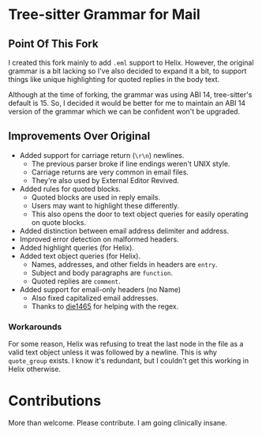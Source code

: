 # Tree-sitter Grammar for Mail

## Point Of This Fork

I created this fork mainly to add `.eml` support to Helix. However, the original grammar is a bit lacking so I've also decided to expand it a bit, to support things like unique highlighting for quoted replies in the body text.

Although at the time of forking, the grammar was using ABI 14, tree-sitter's default is 15. So, I decided it would be better for me to maintain an ABI 14 version of the grammar which we can be confident won't be upgraded.

## Improvements Over Original

- Added support for carriage return (`\r\n`) newlines.
  - The previous parser broke if line endings weren't UNIX style.
  - Carriage returns are very common in email files.
  - They're also used by External Editor Revived.
- Added rules for quoted blocks.
  - Quoted blocks are used in reply emails.
  - Users may want to highlight these differently.
  - This also opens the door to text object queries for easily operating on quote blocks.
- Added distinction between email address delimiter and address.
- Improved error detection on malformed headers.
- Added highlight queries (for Helix).
- Added text object queries (for Helix).
  - Names, addresses, and other fields in headers are `entry`.
  - Subject and body paragraphs are `function`.
  - Quoted replies are `comment`.
- Added support for email-only headers (no Name)
  - Also fixed capitalized email addresses.
  - Thanks to [die1465](https://github.com/die1465) for helping with the regex.

### Workarounds

For some reason, Helix was refusing to treat the last node in the file as a valid text object unless it was followed by a newline. This is why `quote_group` exists. I know it's redundant, but I couldn't get this working in Helix otherwise.

# Contributions

More than welcome. Please contribute. I am going clinically insane.
